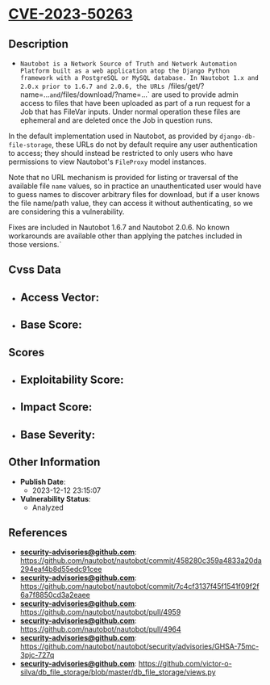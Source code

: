 
# [CVE-2023-50263](https://github.com/nautobot/nautobot/commit/458280c359a4833a20da294eaf4b8d55edc91cee)

## Description

- `Nautobot is a Network Source of Truth and Network Automation Platform built as a web application atop the Django Python framework with a PostgreSQL or MySQL database. In Nautobot 1.x and 2.0.x prior to 1.6.7 and 2.0.6, the URLs `/files/get/?name=...` and `/files/download/?name=...` are used to provide admin access to files that have been uploaded as part of a run request for a Job that has FileVar inputs. Under normal operation these files are ephemeral and are deleted once the Job in question runs. 

In the default implementation used in Nautobot, as provided by `django-db-file-storage`, these URLs do not by default require any user authentication to access; they should instead be restricted to only users who have permissions to view Nautobot's `FileProxy` model instances.

Note that no URL mechanism is provided for listing or traversal of the available file `name` values, so in practice an unauthenticated user would have to guess names to discover arbitrary files for download, but if a user knows the file name/path value, they can access it without authenticating, so we are considering this a vulnerability.

Fixes are included in Nautobot 1.6.7 and Nautobot 2.0.6. No known workarounds are available other than applying the patches included in those versions.`

## Cvss Data

- **Access Vector**:
  - 
- **Base Score**:
  - 

## Scores

- **Exploitability Score**:
  - 
- **Impact Score**:
  - 
- **Base Severity**:
  - 

## Other Information

- **Publish Date**:
  - 2023-12-12 23:15:07
- **Vulnerability Status**:
  - Analyzed

## References

- **security-advisories@github.com**: https://github.com/nautobot/nautobot/commit/458280c359a4833a20da294eaf4b8d55edc91cee
- **security-advisories@github.com**: https://github.com/nautobot/nautobot/commit/7c4cf3137f45f1541f09f2f6a7f8850cd3a2eaee
- **security-advisories@github.com**: https://github.com/nautobot/nautobot/pull/4959
- **security-advisories@github.com**: https://github.com/nautobot/nautobot/pull/4964
- **security-advisories@github.com**: https://github.com/nautobot/nautobot/security/advisories/GHSA-75mc-3pjc-727q
- **security-advisories@github.com**: https://github.com/victor-o-silva/db_file_storage/blob/master/db_file_storage/views.py
